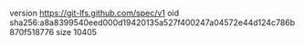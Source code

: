 version https://git-lfs.github.com/spec/v1
oid sha256:a8a8399540eed000d19420135a527f400247a04572e44d124c786b870f518776
size 10405
